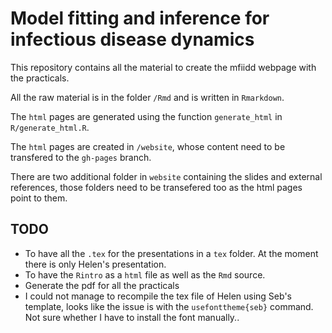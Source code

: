 # Model fitting and inference for infectious disease dynamics

This repository contains all the material to create the mfiidd webpage with the practicals.

All the raw material is in the folder `/Rmd` and is written in `Rmarkdown`.

The `html` pages are generated using the function `generate_html` in `R/generate_html.R`.

The `html` pages are created in `/website`, whose content need to be transfered to the `gh-pages` branch.

There are two additional folder in `website` containing the slides and external references, those folders need to be transefered too as the html pages point to them.

## TODO

* To have all the `.tex` for the presentations in a `tex` folder. At the moment there is only Helen's presentation.
* To have the `Rintro` as a `html` file as well as the `Rmd` source.
* Generate the pdf for all the practicals
* I could not manage to recompile the tex file of Helen using Seb's template, looks like the issue is with the `usefonttheme{seb}` command. Not sure whether I have to install the font manually..

